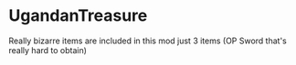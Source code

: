 # UgandanTreasure
Really bizarre items are included in this mod just 3 items (OP Sword that's really hard to obtain)
